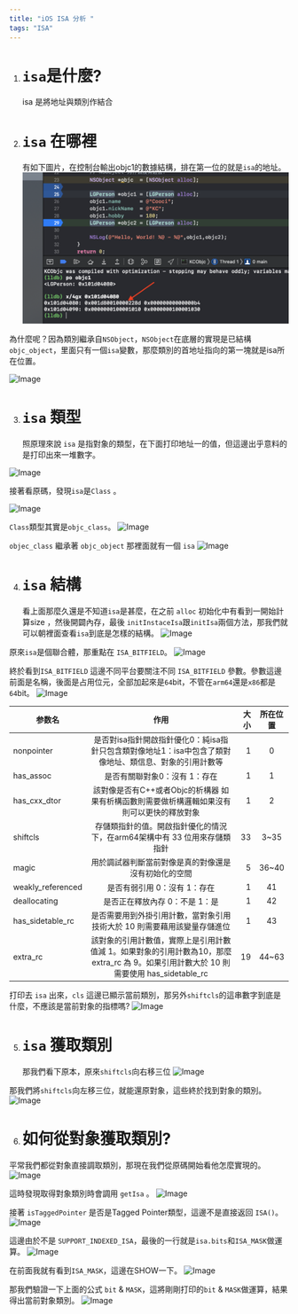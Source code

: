 ```yaml
---
title: "iOS ISA 分析 "
tags: "ISA"
---
```


1.  # `isa`是什麼?
    isa 是將地址與類別作結合

2.  # `isa` 在哪裡
    有如下圖片，在控制台輸出objc1的數據結構，排在第一位的就是`isa`的地址。
    ![alt text](https://github.com/PeiCinh/iOS-Advanced/blob/master/isa%E8%AC%9B%E8%A7%A3/img/isa1.png?raw=true "Logo 標題文字範例一")

為什麼呢？因為類別繼承自`NSObject`，`NSObject`在底層的實現是已結構`objc_object`，里面只有一個`isa`變數，那麼類別的首地址指向的第一塊就是isa所在位置。

![Image][isa3]

3.  # `isa` 類型
    照原理來說 `isa` 是指對象的類型，在下面打印地址一的值，但這邊出乎意料的是打印出來一堆數字。

![Image](https://github.com/PeiCinh/iOS-Advanced/blob/feature/isa-explain/isa%E8%AC%9B%E8%A7%A3/img/isa3.png?raw=true)

接著看原碼，發現`isa`是`Class` 。

![Image][isa3]

`Class`類型其實是`objc_class`。
![Image](https://github.com/PeiCinh/iOS-Advanced/blob/feature/isa-explain/isa%E8%AC%9B%E8%A7%A3/img/isa4.png?raw=true)

`objec_class` 繼承著 `objc_object` 那裡面就有一個 `isa`
![Image](https://github.com/PeiCinh/iOS-Advanced/blob/feature/isa-explain/isa%E8%AC%9B%E8%A7%A3/img/isa5.png?raw=true)

4.  # `isa` 結構
    看上面那麼久還是不知道`isa`是甚麼，在之前 `alloc` 初始化中有看到一開始計算size ，然後開闢內存，最後 `initInstaceIsa`跟`initIsa`兩個方法，那我們就可以朝裡面查看`isa`到底是怎樣的結構。
    ![Image](https://github.com/PeiCinh/iOS-Advanced/blob/feature/isa-explain/isa%E8%AC%9B%E8%A7%A3/img/isa7.png?raw=true)

原來`isa`是個聯合體，那重點在 `ISA_BITFIELD`。
![Image](https://github.com/PeiCinh/iOS-Advanced/blob/feature/isa-explain/isa%E8%AC%9B%E8%A7%A3/img/isa6.png?raw=true)

 終於看到`ISA_BITFIELD` 這邊不同平台要關注不同 `ISA_BITFIELD` 參數。參數這邊前面是名稱，後面是占用位元，全部加起來是`64`bit，不管在`arm64`還是`x86`都是 `64`bit。
![Image](https://github.com/PeiCinh/iOS-Advanced/blob/feature/isa-explain/isa%E8%AC%9B%E8%A7%A3/img/isa8.png?raw=true)

| 参数名               |                                           作用                                           | 大小 |  所在位置 |
| ----------------- | :------------------------------------------------------------------------------------: | -: | :---: |
| nonpointer        |                是否對isa指針開啟指針優化0：純isa指針只包含類對像地址1：isa中包含了類對像地址、類信息、對象的引用計數等               |  1 |   0   |
| has_assoc         |                                    是否有關聯對象0：沒有 1：存在                                    |  1 |   1   |
| has_cxx_dtor      |                    該對像是否有C++或者Objc的析構器 如果有析構函數則需要做析構邏輯如果沒有則可以更快的釋放對象                   |  1 |   2   |
| shiftcls          |                        存儲類指針的值。開啟指針優化的情況下，在arm64架構中有 33 位用來存儲類指針                       | 33 |  3~35 |
| magic             |                               用於調試器判斷當前對像是真的對像還是沒有初始化的空間                               |  5 | 36~40 |
| weakly_referenced |                                    是否有弱引用 0：沒有 1：存在                                    |  1 |   41  |
| deallocating      |                                    是否正在釋放內存 0：不是 1：是                                   |  1 |   42  |
| has_sidetable_rc  |                         是否需要用到外掛引用計數，當對象引用技術大於 10 則需要藉用該變量存儲進位                         |  1 |   43  |
| extra_rc          | 該對象的引用計數值，實際上是引用計數值減 1。如果對象的引用計數為10，那麼 extra_rc 為 9。如果引用計數大於 10 則需要使用 has_sidetable_rc | 19 | 44~63 |

打印去 `isa` 出來，`cls` 這邊已顯示當前類別，那另外`shiftcls`的這串數字到底是什麼，不應該是當前對象的指標嗎?
![Image](https://github.com/PeiCinh/iOS-Advanced/blob/feature/isa-explain/isa%E8%AC%9B%E8%A7%A3/img/isa9.png?raw=true)

5.  # `isa` 獲取類別
    那我們看下原本，原來`shiftcls`向右移三位
    ![Image](https://github.com/PeiCinh/iOS-Advanced/blob/feature/isa-explain/isa%E8%AC%9B%E8%A7%A3/img/isa10.png?raw=true)

那我們將`shiftcls`向左移三位，就能還原對象，這些終於找到對象的類別。
![Image](https://github.com/PeiCinh/iOS-Advanced/blob/feature/isa-explain/isa%E8%AC%9B%E8%A7%A3/img/isa11.png?raw=true)

6.  # 如何從對象獲取類別?

平常我們都從對象直接調取類別，那現在我們從原碼開始看他怎麼實現的。
![Image](https://github.com/PeiCinh/iOS-Advanced/blob/feature/isa-explain/isa%E8%AC%9B%E8%A7%A3/img/isa12.png?raw=true)

這時發現取得對象類別時會調用 `getIsa` 。
![Image](https://github.com/PeiCinh/iOS-Advanced/blob/feature/isa-explain/isa%E8%AC%9B%E8%A7%A3/img/isa13.png?raw=true)

接著 `isTaggedPointer` 是否是Tagged Pointer類型，這邊不是直接返回 `ISA()`。
![Image](https://github.com/PeiCinh/iOS-Advanced/blob/feature/isa-explain/isa%E8%AC%9B%E8%A7%A3/img/isa14.png?raw=true)

這邊由於不是 `SUPPORT_INDEXED_ISA`，最後的一行就是`isa.bits`和`ISA_MASK`做運算。
![Image](https://github.com/PeiCinh/iOS-Advanced/blob/feature/isa-explain/isa%E8%AC%9B%E8%A7%A3/img/isa15.png?raw=true)

在前面我就有看到`ISA_MASK`，這邊在SHOW一下。
![Image](https://github.com/PeiCinh/iOS-Advanced/blob/feature/isa-explain/isa%E8%AC%9B%E8%A7%A3/img/isa8.png?raw=true)

那我們驗證一下上面的公式 `bit` & `MASK`，這將剛剛打印的`bit` & `MASK`做運算，結果得出當前對象類別。
![Image](https://github.com/PeiCinh/iOS-Advanced/blob/feature/isa-explain/isa%E8%AC%9B%E8%A7%A3/img/isa16.png?raw=true)

[isa3]: https://github.com/PeiCinh/iOS-Advanced/blob/feature/isa-explain/isa%E8%AC%9B%E8%A7%A3/img/isa2.png?raw=true
